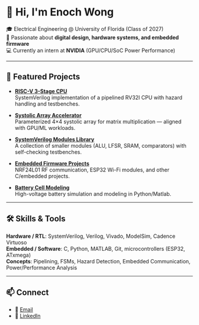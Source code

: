 # 👋 Hi, I'm Enoch Wong

🎓 Electrical Engineering @ University of Florida (Class of 2027)  
🔬 Passionate about **digital design, hardware systems, and embedded firmware**  
💻 Currently an intern at **NVIDIA** (GPU/CPU/SoC Power Performance)

---

## 🚀 Featured Projects
- **[RISC-V 3-Stage CPU](https://github.com/EnochWong521/riscv-3stage-cpu)**  
  SystemVerilog implementation of a pipelined RV32I CPU with hazard handling and testbenches.

- **[Systolic Array Accelerator](https://github.com/EnochWong521/systolic-array-accelerator)**  
  Parameterized 4×4 systolic array for matrix multiplication — aligned with GPU/ML workloads.

- **[SystemVerilog Modules Library](https://github.com/EnochWong521/sv-modules-library)**  
  A collection of smaller modules (ALU, LFSR, SRAM, comparators) with self-checking testbenches.

- **[Embedded Firmware Projects](https://github.com/EnochWong521/embedded-firmware-projects)**  
  NRF24L01 RF communication, ESP32 Wi-Fi modules, and other C/embedded projects.

- **[Battery Cell Modeling](https://github.com/EnochWong521/battery-cell-modeling)**  
  High-voltage battery simulation and modeling in Python/Matlab.

---

## 🛠 Skills & Tools
**Hardware / RTL**: SystemVerilog, Verilog, Vivado, ModelSim, Cadence Virtuoso  
**Embedded / Software**: C, Python, MATLAB, Git, microcontrollers (ESP32, ATxmega)  
**Concepts**: Pipelining, FSMs, Hazard Detection, Embedded Communication, Power/Performance Analysis

---

## 📫 Connect
- 📧 [Email](mailto:enoch3d14@gmail.com)  
- 💼 [LinkedIn](https://linkedin.com/in/enoch-wong)  
